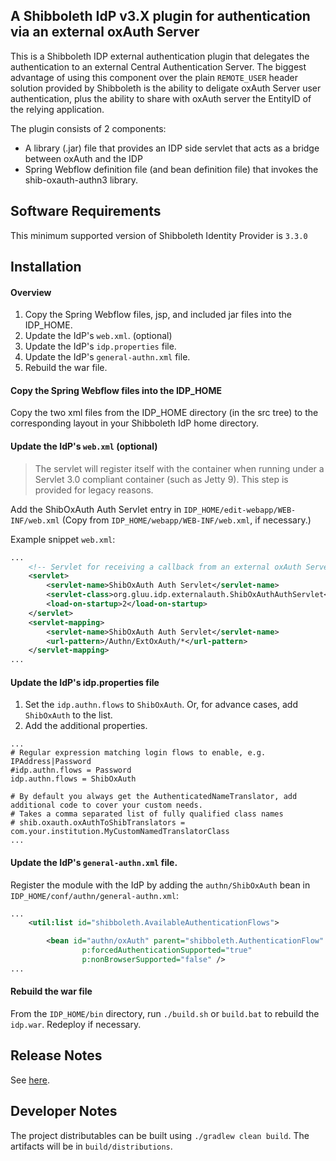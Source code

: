 ## A Shibboleth IdP v3.X plugin for authentication via an external oxAuth Server

This is a Shibboleth IDP external authentication plugin that delegates the authentication to an external 
Central Authentication Server. The biggest advantage of using this component over the plain 
`REMOTE_USER` header solution provided by Shibboleth is the ability to deligate oxAuth Server user authentication,
plus the ability to share with oxAuth server the EntityID of the relying application.

The plugin consists of 2 components:
* A library (.jar) file that provides an IDP side servlet that acts as a bridge between oxAuth and the IDP
* Spring Webflow definition file (and bean definition file) that invokes the shib-oxauth-authn3 library.

Software Requirements
-------------------------------------------------------------
This minimum supported version of Shibboleth Identity Provider is `3.3.0`

Installation
---------------------------------------------------------------

#### Overview

1. Copy the Spring Webflow files, jsp, and included jar files into the IDP_HOME.
2. Update the IdP's `web.xml`. (optional)
3. Update the IdP's `idp.properties` file.
4. Update the IdP's `general-authn.xml` file.
5. Rebuild the war file.

#### Copy the Spring Webflow files into the IDP_HOME
Copy the two xml files from the IDP_HOME directory (in the src tree) to the corresponding layout in your Shibboleth IdP home directory.

#### Update the IdP's `web.xml` (optional)
> The servlet will register itself with the container when running under a Servlet 3.0 compliant container (such as Jetty 9).
This step is provided for legacy reasons.

Add the ShibOxAuth Auth Servlet entry in `IDP_HOME/edit-webapp/WEB-INF/web.xml` (Copy from `IDP_HOME/webapp/WEB-INF/web.xml`, if necessary.)

Example snippet `web.xml`:

```xml
...
    <!-- Servlet for receiving a callback from an external oxAuth Server and continues the IdP login flow -->
    <servlet>
        <servlet-name>ShibOxAuth Auth Servlet</servlet-name>
        <servlet-class>org.gluu.idp.externalauth.ShibOxAuthAuthServlet</servlet-class>
        <load-on-startup>2</load-on-startup>
    </servlet>
    <servlet-mapping>
        <servlet-name>ShibOxAuth Auth Servlet</servlet-name>
        <url-pattern>/Authn/ExtOxAuth/*</url-pattern>
    </servlet-mapping>
...
```

#### Update the IdP's idp.properties file

1. Set the `idp.authn.flows` to `ShibOxAuth`. Or, for advance cases, add `ShibOxAuth` to the list.
1. Add the additional properties.

```properties   
...
# Regular expression matching login flows to enable, e.g. IPAddress|Password
#idp.authn.flows = Password
idp.authn.flows = ShibOxAuth

# By default you always get the AuthenticatedNameTranslator, add additional code to cover your custom needs.
# Takes a comma separated list of fully qualified class names
# shib.oxauth.oxAuthToShibTranslators = com.your.institution.MyCustomNamedTranslatorClass
...
```

#### Update the IdP's `general-authn.xml` file.
Register the module with the IdP by adding the `authn/ShibOxAuth` bean in `IDP_HOME/conf/authn/general-authn.xml`:

```xml
...
    <util:list id="shibboleth.AvailableAuthenticationFlows">

        <bean id="authn/oxAuth" parent="shibboleth.AuthenticationFlow"
                p:forcedAuthenticationSupported="true"
                p:nonBrowserSupported="false" />
...
```


#### Rebuild the war file
From the `IDP_HOME/bin` directory, run `./build.sh` or `build.bat` to rebuild the `idp.war`. Redeploy if necessary.

Release Notes
-------------------------------------------------------------
See [here](https://github.com/GluuFederation/shib-oxauth-authn3/releases/).

Developer Notes
-------------------------------------------------------------
The project distributables can be built using `./gradlew clean build`. The artifacts will be in `build/distributions`.


